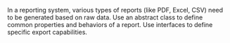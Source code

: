 In a reporting system, various types of reports (like PDF, Excel, CSV)
need to be generated based on raw data. Use an
abstract class to define common properties and behaviors of a report.
Use interfaces to define specific export
capabilities.